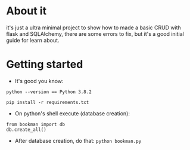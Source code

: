 # About it

it's just a ultra minimal project to show how to made a basic CRUD with flask and SQLAlchemy, there are some errors to fix, but it's a good initial guide for learn about.

# Getting started

- It's good you know:

`python --version == Python 3.8.2`

`pip install -r requirements.txt`

- On python's shell execute (database creation):
```
from bookman import db
db.create_all()
```

- After database creation, do that:
`python bookman.py`


